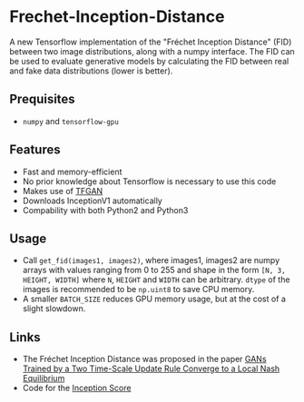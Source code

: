 # Frechet-Inception-Distance
A new Tensorflow implementation of the "Fréchet Inception Distance" (FID) between two image distributions, along with a numpy interface. The FID can be used to evaluate generative models by calculating the FID between real and fake data distributions (lower is better).
## Prequisites
- `numpy` and `tensorflow-gpu`

## Features
- Fast and memory-efficient
- No prior knowledge about Tensorflow is necessary to use this code
- Makes use of [TFGAN](https://github.com/tensorflow/tensorflow/tree/master/tensorflow/contrib/gan)
- Downloads InceptionV1 automatically
- Compability with both Python2 and Python3

## Usage
- Call `get_fid(images1, images2)`, where images1, images2 are numpy arrays with values ranging from 0 to 255 and shape in the form `[N, 3, HEIGHT, WIDTH]` where `N`, `HEIGHT` and `WIDTH` can be arbitrary. `dtype` of the images is recommended to be `np.uint8` to save CPU memory.
- A smaller `BATCH_SIZE` reduces GPU memory usage, but at the cost of a slight slowdown.

## Links

- The Fréchet Inception Distance was proposed in the paper [GANs Trained by a Two Time-Scale Update Rule Converge to a Local Nash Equilibrium ](https://arxiv.org/abs/1706.08500)
- Code for the [Inception Score](https://github.com/tsc2017/Inception-Score)
